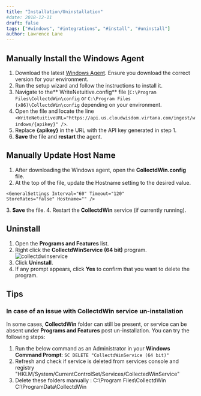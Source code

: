 ```yaml
---
title: "Installation/Uninstallation"
#date: 2018-12-11
draft: false
tags: ["#windows", "#integrations", "#install", "#uninstall"]
author: Lawrence Lane
---
```


## Manually Install the Windows Agent
1. Download the latest [Windows Agent](https://repos.app.metricly.com/windows-agent/index.html). Ensure you download the correct version for your environment.
2. Run the setup wizard and follow the instructions to install it.
3. Navigate to the** WriteNetuitive.config** file (`C:\Program Files\CollectdWin\config` or `C:\Program Files (x86)\CollectdWin\config` depending on your environment.
4. Open the file and locate the line `<WriteNetuitiveURL="https://api.us.cloudwisdom.virtana.com/ingest/windows/{apikey}" />`.
5. Replace **{apikey}** in the URL with the API key generated in step 1.
6. **Save** the file and **restart** the agent.

## Manually Update Host Name

1. After downloading the Windows agent, open the **CollectdWin.config** file.
2. At the top of the file, update the Hostname setting to the desired value.

```
<GeneralSettings Interval="60" Timeout="120"
StoreRates="false" Hostname="" />
```

3\. **Save** the file.
4. Restart the **CollectdWin** service (if currently running).

## Uninstall

1. Open the **Programs and Features** list.
2. Right click the **CollectdWinService (64 bit)** program.
![collectdwinservice](/images/windows-agent-uninstall/collectdwinservice.png)
3. Click **Uninstall**.
4. If any prompt appears, click **Yes** to confirm that you want to delete the program.

## Tips
### In case of an issue with **CollectdWin** service un-installation

In some cases, **CollectdWin** folder can still be present, or service can be absent under **Programs and Features**
post un-installation. You can try the following steps:

1. Run the below command as an Administrator in your **Windows Command Prompt**:
`SC DELETE "CollectdWinService (64 bit)"`
2. Refresh and check if service is deleted from services console and registry "HKLM/System/CurrentControlSet/Services/CollectedWinService"
3. Delete these folders manually :
    C:\Program Files\CollectdWin
    C:\ProgramData\CollectdWin
